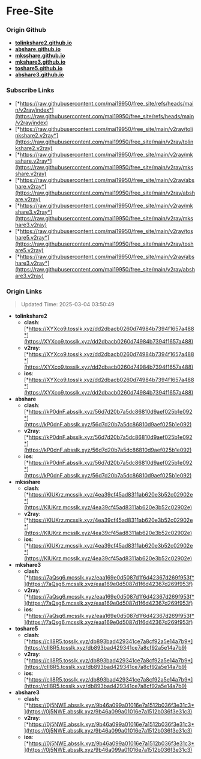 # Free-Site

### Origin Github

- [**tolinkshare2.github.io**](https://github.com/tolinkshare2/tolinkshare2.github.io)
- [**abshare.github.io**](https://github.com/abshare/abshare.github.io)
- [**mksshare.github.io**](https://github.com/mksshare/mksshare.github.io)
- [**mkshare3.github.io**](https://github.com/mkshare3/mkshare3.github.io)
- [**toshare5.github.io**](https://github.com/toshare5/toshare5.github.io)
- [**abshare3.github.io**](https://github.com/abshare3/abshare3.github.io)

### Subscribe Links

- [*https://raw.githubusercontent.com/mai19950/free_site/refs/heads/main/v2ray/index*](https://raw.githubusercontent.com/mai19950/free_site/refs/heads/main/v2ray/index)
- [*https://raw.githubusercontent.com/mai19950/free_site/main/v2ray/tolinkshare2.v2ray*](https://raw.githubusercontent.com/mai19950/free_site/main/v2ray/tolinkshare2.v2ray)
- [*https://raw.githubusercontent.com/mai19950/free_site/main/v2ray/mksshare.v2ray*](https://raw.githubusercontent.com/mai19950/free_site/main/v2ray/mksshare.v2ray)
- [*https://raw.githubusercontent.com/mai19950/free_site/main/v2ray/abshare.v2ray*](https://raw.githubusercontent.com/mai19950/free_site/main/v2ray/abshare.v2ray)
- [*https://raw.githubusercontent.com/mai19950/free_site/main/v2ray/mkshare3.v2ray*](https://raw.githubusercontent.com/mai19950/free_site/main/v2ray/mkshare3.v2ray)
- [*https://raw.githubusercontent.com/mai19950/free_site/main/v2ray/toshare5.v2ray*](https://raw.githubusercontent.com/mai19950/free_site/main/v2ray/toshare5.v2ray)
- [*https://raw.githubusercontent.com/mai19950/free_site/main/v2ray/abshare3.v2ray*](https://raw.githubusercontent.com/mai19950/free_site/main/v2ray/abshare3.v2ray)

### Origin Links

> Updated Time: 2025-03-04 03:50:49

- **tolinkshare2**
  - **clash**: [*https://XYXco9.tosslk.xyz/dd2dbacb0260d74984b7394f1657a488*](https://XYXco9.tosslk.xyz/dd2dbacb0260d74984b7394f1657a488)
  - **v2ray**: [*https://XYXco9.tosslk.xyz/dd2dbacb0260d74984b7394f1657a488*](https://XYXco9.tosslk.xyz/dd2dbacb0260d74984b7394f1657a488)
  - **ios**: [*https://XYXco9.tosslk.xyz/dd2dbacb0260d74984b7394f1657a488*](https://XYXco9.tosslk.xyz/dd2dbacb0260d74984b7394f1657a488)
- **abshare**
  - **clash**: [*https://kP0dnF.absslk.xyz/56d7d20b7a5dc86810d9aef025b1e092*](https://kP0dnF.absslk.xyz/56d7d20b7a5dc86810d9aef025b1e092)
  - **v2ray**: [*https://kP0dnF.absslk.xyz/56d7d20b7a5dc86810d9aef025b1e092*](https://kP0dnF.absslk.xyz/56d7d20b7a5dc86810d9aef025b1e092)
  - **ios**: [*https://kP0dnF.absslk.xyz/56d7d20b7a5dc86810d9aef025b1e092*](https://kP0dnF.absslk.xyz/56d7d20b7a5dc86810d9aef025b1e092)
- **mksshare**
  - **clash**: [*https://KIUKrz.mcsslk.xyz/4ea39cf45ad8311ab620e3b52c02902e*](https://KIUKrz.mcsslk.xyz/4ea39cf45ad8311ab620e3b52c02902e)
  - **v2ray**: [*https://KIUKrz.mcsslk.xyz/4ea39cf45ad8311ab620e3b52c02902e*](https://KIUKrz.mcsslk.xyz/4ea39cf45ad8311ab620e3b52c02902e)
  - **ios**: [*https://KIUKrz.mcsslk.xyz/4ea39cf45ad8311ab620e3b52c02902e*](https://KIUKrz.mcsslk.xyz/4ea39cf45ad8311ab620e3b52c02902e)
- **mkshare3**
  - **clash**: [*https://7aQsg6.mcsslk.xyz/eaa169e0d5087d1f6d42367d269f953f*](https://7aQsg6.mcsslk.xyz/eaa169e0d5087d1f6d42367d269f953f)
  - **v2ray**: [*https://7aQsg6.mcsslk.xyz/eaa169e0d5087d1f6d42367d269f953f*](https://7aQsg6.mcsslk.xyz/eaa169e0d5087d1f6d42367d269f953f)
  - **ios**: [*https://7aQsg6.mcsslk.xyz/eaa169e0d5087d1f6d42367d269f953f*](https://7aQsg6.mcsslk.xyz/eaa169e0d5087d1f6d42367d269f953f)
- **toshare5**
  - **clash**: [*https://cII8R5.tosslk.xyz/db893bad429341ce7a8cf92a5e14a7b9*](https://cII8R5.tosslk.xyz/db893bad429341ce7a8cf92a5e14a7b9)
  - **v2ray**: [*https://cII8R5.tosslk.xyz/db893bad429341ce7a8cf92a5e14a7b9*](https://cII8R5.tosslk.xyz/db893bad429341ce7a8cf92a5e14a7b9)
  - **ios**: [*https://cII8R5.tosslk.xyz/db893bad429341ce7a8cf92a5e14a7b9*](https://cII8R5.tosslk.xyz/db893bad429341ce7a8cf92a5e14a7b9)
- **abshare3**
  - **clash**: [*https://0j5NWE.absslk.xyz/9b46a099a01016e7a1512b036f3e31c3*](https://0j5NWE.absslk.xyz/9b46a099a01016e7a1512b036f3e31c3)
  - **v2ray**: [*https://0j5NWE.absslk.xyz/9b46a099a01016e7a1512b036f3e31c3*](https://0j5NWE.absslk.xyz/9b46a099a01016e7a1512b036f3e31c3)
  - **ios**: [*https://0j5NWE.absslk.xyz/9b46a099a01016e7a1512b036f3e31c3*](https://0j5NWE.absslk.xyz/9b46a099a01016e7a1512b036f3e31c3)
